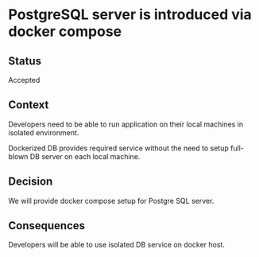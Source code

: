 # PostgreSQL server is introduced via docker compose

## Status

Accepted

## Context 

Developers need to be able to run application on their local machines in isolated environment.

Dockerized DB provides required service without the need to setup 
full-blown DB server on each local machine.

## Decision 

We will provide docker compose setup for Postgre SQL server.

## Consequences  

Developers will be able to use isolated DB service on docker host. 